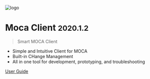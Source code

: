 ![logo](https://www.smart-is.com/wp-content/uploads/2019/09/moca-app-logo.png)

# Moca Client <small>2020.1.2</small>

> Smart MOCA Client

- Simple and Intuitive Client for MOCA
- Built-in CHange Management
- All in one tool for development, prototyping, and troubleshooting

[User Guide](#moca-client)

